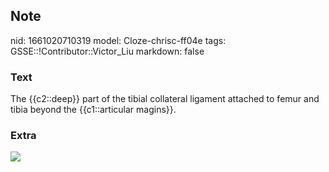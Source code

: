 ## Note
nid: 1661020710319
model: Cloze-chrisc-ff04e
tags: GSSE::!Contributor::Victor_Liu
markdown: false

### Text
The {{c2::deep}} part of the tibial collateral ligament attached to femur and tibia beyond the {{c1::articular magins}}.

### Extra
<img src="paste-e90bd07b0bbfd40747faf49b49cb10bdf35e38c7.jpg">
